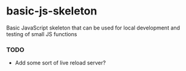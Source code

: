 # basic-js-skeleton
Basic JavaScript skeleton that can be used for local development and testing of small JS functions

### TODO

- Add some sort of live reload server?
